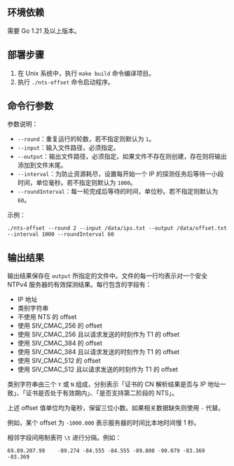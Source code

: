 ## 环境依赖

需要 Go 1.21 及以上版本。

## 部署步骤

1. 在 Unix 系统中，执行 `make build` 命令编译项目。
2. 执行 `./nts-offset` 命令启动程序。

## 命令行参数

参数说明：
- `--round`：重复运行的轮数，若不指定则默认为 `1`。
- `--input`：输入文件路径，必须指定。
- `--output`：输出文件路径，必须指定。如果文件不存在则创建，存在则将输出添加到文件末尾。
- `--interval`：为防止资源耗尽，设置每开始一个 IP 的探测任务后等待一小段时间，单位毫秒。若不指定则默认为 `1000`。
- `--roundInterval`：每一轮完成后等待的时间，单位秒。若不指定则默认为 `60`。

示例：

```shell
./nts-offset --round 2 --input /data/ips.txt --output /data/offset.txt --interval 1000 --roundInterval 60
```

## 输出结果

输出结果保存在 `output` 所指定的文件中。文件的每一行均表示对一个安全 NTPv4 服务器的有效探测结果。每行包含的字段有：
- IP 地址
- 类别字符串
- 不使用 NTS 的 offset
- 使用 SIV_CMAC_256 的 offset
- 使用 SIV_CMAC_256 且以请求发送的时刻作为 T1 的 offset
- 使用 SIV_CMAC_384 的 offset
- 使用 SIV_CMAC_384 且以请求发送的时刻作为 T1 的 offset
- 使用 SIV_CMAC_512 的 offset
- 使用 SIV_CMAC_512 且以请求发送的时刻作为 T1 的 offset

类别字符串由三个 `Y` 或 `N` 组成，分别表示「证书的 CN 解析结果是否与 IP 地址一致」、「证书是否处于有效期内」、「是否支持第二阶段的 NTS」。

上述 offset 值单位均为毫秒，保留三位小数。如果相关数据缺失则使用 `-` 代替。

例如，某个 offset 为 `-1000.000` 表示服务器的时间比本地时间慢 1 秒。

相邻字段间用制表符 `\t` 进行分隔。例如：

```
69.89.207.99	-89.274	-84.555	-84.555	-89.808	-90.079	-83.369	-83.369
```